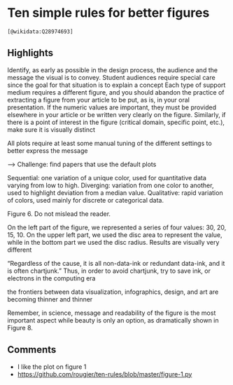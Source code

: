# Ten simple rules for better figures
    [@wikidata:Q28974693]

## Highlights
Identify, as early as possible in the design process, the audience and the message the visual is to convey.
Student audiences require special care since the goal for that situation is to explain a concept
Each type of support medium requires a different figure, and you should abandon the practice of extracting a figure from your article to be put, as is, in your oral presentation.
 If the numeric values are important, they must be provided elsewhere in your article or be written very clearly on the figure. Similarly, if there is a point of interest in the figure (critical domain, specific point, etc.), make sure it is visually distinct 

All plots require at least some manual tuning of the different settings to better express the message

--> Challenge: find papers that use the default plots

Sequential: one variation of a unique color, used for quantitative data varying from low to high.
Diverging: variation from one color to another, used to highlight deviation from a median value.
Qualitative: rapid variation of colors, used mainly for discrete or categorical data.

Figure 6. Do not mislead the reader.

On the left part of the figure, we represented a series of four values: 30, 20, 15, 10. On the upper left part, we used the disc area to represent the value, while in the bottom part we used the disc radius. Results are visually very different

“Regardless of the cause, it is all non-data-ink or redundant data-ink, and it is often chartjunk.” Thus, in order to avoid chartjunk, try to save ink, or electrons in the computing era

the frontiers between data visualization, infographics, design, and art are becoming thinner and thinner

Remember, in science, message and readability of the figure is the most important aspect while beauty is only an option, as dramatically shown in Figure 8.

## Comments
- I like the plot on figure 1
- https://github.com/rougier/ten-rules/blob/master/figure-1.py